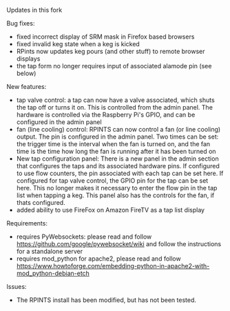 Updates in this fork

Bug fixes:

* fixed incorrect display of SRM mask in Firefox based browsers
* fixed invalid keg state when a keg is kicked
* RPints now updates keg pours (and other stuff) to remote browser displays
* the tap form no longer requires input of associated alamode pin (see below)

New features:
* tap valve control: a tap can now have a valve associated, which shuts the tap off or turns it on. This is controlled from the admin panel. The hardware is controlled via the Raspberry Pi's GPIO, and can be configured in the admin panel
* fan (line cooling) control: RPINTS can now control a fan (or line cooling) output. The pin is configured in the admin panel. Two times can be set: the trigger time is the interval when the fan is turned on, and the fan time is the time how long the fan is running after it has been turned on
* New tap configuration panel: There is a new panel in the admin section that configures the taps and its associated hardware pins. If configured to use flow counters, the pin associated with each tap can be set here. If configured for tap valve control, the GPIO pin for the tap can be set here. This no longer makes it necessary to enter the flow pin in the tap list when tapping a keg. This panel also has the controls for the fan, if thats configured.
* added ability to use FireFox on Amazon FireTV as a tap list display

Requirements:
* requires PyWebsockets: please read and follow https://github.com/google/pywebsocket/wiki and follow the instructions for a standalone server
* requires mod_python for apache2, please read and follow https://www.howtoforge.com/embedding-python-in-apache2-with-mod_python-debian-etch

Issues:
* The RPINTS install has been modified, but has not been tested.